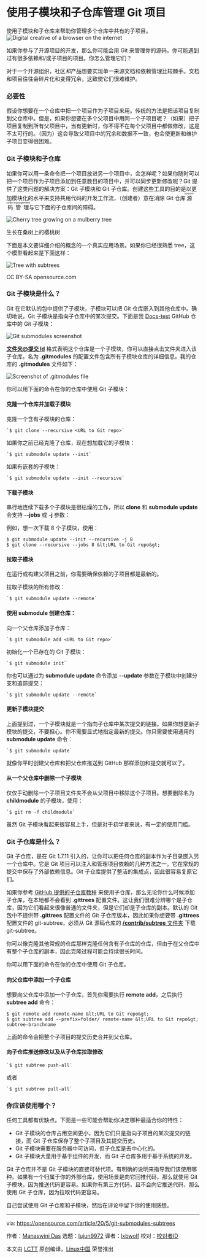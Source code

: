 [#]: collector: (lujun9972)
[#]: translator: (lxbwolf)
[#]: reviewer: ( )
[#]: publisher: ( )
[#]: url: ( )
[#]: subject: (Managing Git projects with submodules and subtrees)
[#]: via: (https://opensource.com/article/20/5/git-submodules-subtrees)
[#]: author: (Manaswini Das https://opensource.com/users/manaswinidas)

使用子模块和子仓库管理 Git 项目
======
使用子模块和子仓库来帮助你管理多个仓库中共有的子项目。
![Digital creative of a browser on the internet][1]

如果你参与了开源项目的开发，那么你可能会用 Git 来管理你的源码。你可能遇到过有很多依赖和/或子项目的项目。你怎么管理它们？

对于一个开源组织，社区*和*产品想要实现单一来源文档和依赖管理比较棘手。文档和项目往往会碎片化和变得冗余，这致使它们很难维护。

### 必要性

假设你想要在一个仓库中把一个项目作为子项目来用。传统的方法是把该项目复制到父仓库中。但是，如果你想要在多个父项目中用同一个子项目呢？（如果）把子项目复制到所有父项目中，当有更新时，你不得不在每个父项目中都做修改，这是不太可行的。（因为）这会导致父项目中的冗余和数据不一致，也会使更新和维护子项目变得很困难。

### Git 子模块和子仓库

如果你可以用一条命令把一个项目放进另一个项目中，会怎样呢？如果你随时可以把一个项目作为子项目添加到任意数目的项目中，并可以同步更新修改呢？Git 提供了这类问题的解决方案：Git 子模块和 Git 子仓库。创建这些工具的目的是以更加模块化的水平来支持共用代码的开发工作流，（创建者）意在消除 Git 仓库<ruby>源码管理<rt>source-code management</rt></ruby>与它下面的子仓库间的障碍。

![Cherry tree growing on a mulberry tree][2]

生长在桑树上的樱桃树

下面是本文要详细介绍的概念的一个真实应用场景。如果你已经很熟悉 tree，这个模型看起来是下面这样：

![Tree with subtrees][3]

CC BY-SA opensource.com

### Git 子模块是什么？

Git 在它默认的包中提供了子模块，子模块可以把 Git 仓库嵌入到其他仓库中。确切地说，Git 子模块是指向子仓库中的某次提交。下面是我 [Docs-test][4] GitHub 仓库中的 Git 子模块：

![Git submodules screenshot][5]

**[文件夹@提交 Id][6]** 格式表明这个仓库是一个子模块，你可以直接点击文件夹进入该子仓库。名为 **.gitmodules** 的配置文件包含所有子模块仓库的详细信息。我的仓库的 **.gitmodules** 文件如下：

![Screenshot of .gitmodules file][7]

你可以用下面的命令在你的仓库中使用 Git 子模块：

#### 克隆一个仓库并加载子模块

克隆一个含有子模块的仓库：


```
`$ git clone --recursive <URL to Git repo>`
```

如果你之前已经克隆了仓库，现在想加载它的子模块：


```
`$ git submodule update --init`
```

如果有嵌套的子模块：


```
`$ git submodule update --init --recursive`
```

#### 下载子模块

串行地连续下载多个子模块是很枯燥的工作，所以 **clone** 和 **submodule update** 会支持 **\--jobs** 或 **-j** 参数：

例如，想一次下载 8 个子模块，使用：


```
$ git submodule update --init --recursive -j 8
$ git clone --recursive --jobs 8 &lt;URL to Git repo&gt;
```

#### 拉取子模块

在运行或构建父项目之前，你需要确保依赖的子项目都是最新的。

拉取子模块的所有修改：


```
`$ git submodule update --remote`
```

#### 使用 submodule 创建仓库：

向一个父仓库添加子仓库：


```
`$ git submodule add <URL to Git repo>`
```

初始化一个已存在的 Git 子模块：


```
`$ git submodule init`
```

你也可以通过为 **submodule update** 命令添加 **\--update** 参数在子模块中创建分支和追踪提交：


```
`$ git submodule update --remote`
```

#### 更新子模块提交

上面提到过，一个子模块就是一个指向子仓库中某次提交的链接。如果你想更新子模块的提交，不要担心。你不需要显式地指定最新的提交。你只需要使用通用的 **submodule update** 命令：


```
`$ git submodule update`
```

就像你平时创建父仓库和把父仓库推送到 GitHub 那样添加和提交就可以了。

#### 从一个父仓库中删除一个子模块

仅仅手动删除一个子项目文件夹不会从父项目中移除这个子项目。想要删除名为 **childmodule** 的子模块，使用：


```
`$ git rm -f childmodule`
```

虽然 Git 子模块看起来很容易上手，但是对于初学者来说，有一定的使用门槛。

### Git 子仓库是什么？

Git 子仓库，是在 Git 1.7.11 引入的，让你可以把任何仓库的副本作为子目录嵌入另一个仓库中。它是 Git 项目可以注入和管理项目依赖的几种方法之一。它在常规的提交中保存了外部依赖信息。Git 子仓库提供了整洁的集成点，因此很容易复原它们。

如果你参考 [GitHub 提供的子仓库教程][8] 来使用子仓库，那么无论你什么时候添加子仓库，在本地都不会看到 **.gittrees** 配置文件。这让我们很难分辨哪个是子仓库，因为它们看起来很像普通的文件夹，但是它们却是子仓库的副本。默认的 Git 包中不提供带 **.gittrees** 配置文件的 Git 子仓库版本，因此如果你想要带 **.gittrees** 配置文件的 git-subtree，必须从 Git 源码仓库的 [**/contrib/subtree** 文件夹][9] 下载 git-subtree。

你可以像克隆其他常规的仓库那样克隆任何含有子仓库的仓库，但由于在父仓库中有整个子仓库的副本，因此克隆过程可能会持续很长时间。

你可以用下面的命令在你的仓库中使用 Git 子仓库。

#### 向父仓库中添加一个子仓库

想要向父仓库中添加一个子仓库，首先你需要执行 **remote add**，之后执行 **subtree add** 命令：


```
$ git remote add remote-name &lt;URL to Git repo&gt;
$ git subtree add --prefix=folder/ remote-name &lt;URL to Git repo&gt; subtree-branchname
```

上面的命令会把整个子项目的提交历史合并到父仓库。

#### 向子仓库推送修改以及从子仓库拉取修改


```
`$ git subtree push-all`
```

或者


```
`$ git subtree pull-all`
```

### 你应该使用哪个？

任何工具都有优缺点。下面是一些可能会帮助你决定哪种最适合你的特性：

  * Git 子模块的仓库占用空间更小，因为它们只是指向子项目的某次提交的链接，而 Git 子仓库保存了整个子项目及其提交历史。
  * Git 子模块需要在服务器中可访问，但子仓库是去中心化的。
  * Git 子模块大量用于基于组件的开发，而 Git 子仓库多用于基于系统的开发。



Git 子仓库并不是 Git 子模块的直接可替代项。有明确的说明来指导我们该使用哪种。如果有一个归属于你的外部仓库，使用场景是向它回推代码，那么就使用 Git 子模块，因为推送代码更容易。如果你有第三方代码，且不会向它推送代码，那么使用 Git 子仓库，因为拉取代码更容易。

自己尝试使用 Git 子仓库和子模块，然后在评论中留下你的使用感想。

--------------------------------------------------------------------------------

via: https://opensource.com/article/20/5/git-submodules-subtrees

作者：[Manaswini Das][a]
选题：[lujun9972][b]
译者：[lxbwolf](https://github.com/lxbwolf)
校对：[校对者ID](https://github.com/校对者ID)

本文由 [LCTT](https://github.com/LCTT/TranslateProject) 原创编译，[Linux中国](https://linux.cn/) 荣誉推出

[a]: https://opensource.com/users/manaswinidas
[b]: https://github.com/lujun9972
[1]: https://opensource.com/sites/default/files/styles/image-full-size/public/lead-images/browser_web_internet_website.png?itok=g5B_Bw62 (Digital creative of a browser on the internet)
[2]: https://opensource.com/sites/default/files/uploads/640px-bialbero_di_casorzo.jpg (Cherry tree growing on a mulberry tree)
[3]: https://opensource.com/sites/default/files/subtree_0.png (Tree with subtrees)
[4]: https://github.com/manaswinidas/Docs-test/
[5]: https://opensource.com/sites/default/files/uploads/git-submodules_github.png (Git submodules screenshot)
[6]: mailto:folder@commitId
[7]: https://opensource.com/sites/default/files/uploads/gitmodules.png (Screenshot of .gitmodules file)
[8]: https://help.github.com/en/github/using-git/about-git-subtree-merges
[9]: https://github.com/git/git/tree/master/contrib/subtree
